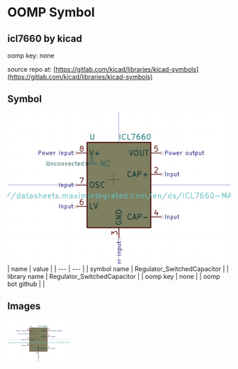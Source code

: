 # OOMP Symbol  
## icl7660  by kicad  
  
oomp key: none  
  
source repo at: [https://gitlab.com/kicad/libraries/kicad-symbols](https://gitlab.com/kicad/libraries/kicad-symbols)  
## Symbol  
  
[![working.png](working_600.png)](working.png)  
| name | value | 
| --- | --- | 
| symbol name | Regulator_SwitchedCapacitor | 
| library name | Regulator_SwitchedCapacitor | 
| oomp key | none | 
| oomp bot github |  | 
## Images  
  
[![working.png](working_140.png)](working.png)  
